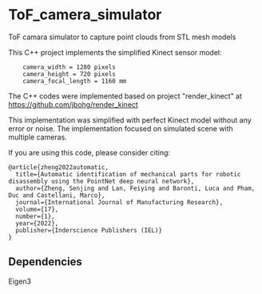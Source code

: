 # ToF_camera_simulator
ToF camara simulator to capture point clouds from STL mesh models

This C++ project implements the simplified Kinect sensor model:

		camera_width = 1280 pixels
		camera_height = 720 pixels
		camera_focal_length = 1160 mm

The C++ codes were implemented based on project "render_kinect" at https://github.com/jbohg/render_kinect

This implementation was simplified with perfect Kinect model without any error or noise.
The implementation focused on simulated scene with multiple cameras. 

If you are using this code, please consider citing:
```
@article{zheng2022automatic,
  title={Automatic identification of mechanical parts for robotic disassembly using the PointNet deep neural network},
  author={Zheng, Senjing and Lan, Feiying and Baronti, Luca and Pham, Duc and Castellani, Marco},
  journal={International Journal of Manufacturing Research},
  volume={17},
  number={1},
  year={2022},
  publisher={Inderscience Publishers (IEL)}
}
```


## Dependencies
Eigen3

